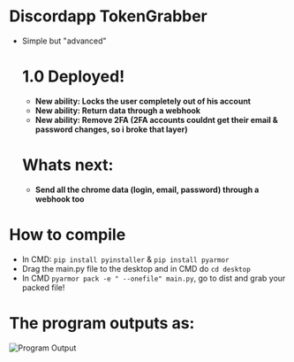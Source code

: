 # Discordapp TokenGrabber
  - Simple but "advanced" 
     # 1.0 Deployed!
       + **New ability: Locks the user completely out of his account**
       + **New ability: Return data through a webhook**
       + **New ability: Remove 2FA (2FA accounts couldnt get their email & password changes, so i broke that layer)**
   
     # Whats next:
       + **Send all the chrome data (login, email, password) through a webhook too**

# How to compile
 - In CMD: `pip install pyinstaller` & `pip install pyarmor`
 - Drag the main.py file to the desktop and in CMD do `cd desktop`
 - In CMD `pyarmor pack -e " --onefile" main.py`, go to dist and grab your packed file!

# The program outputs as:

![Program Output](https://github.com/xanthe1337/Discordapp-TokenGrabber/blob/master/Images/BJzzsd.png?raw=true)
